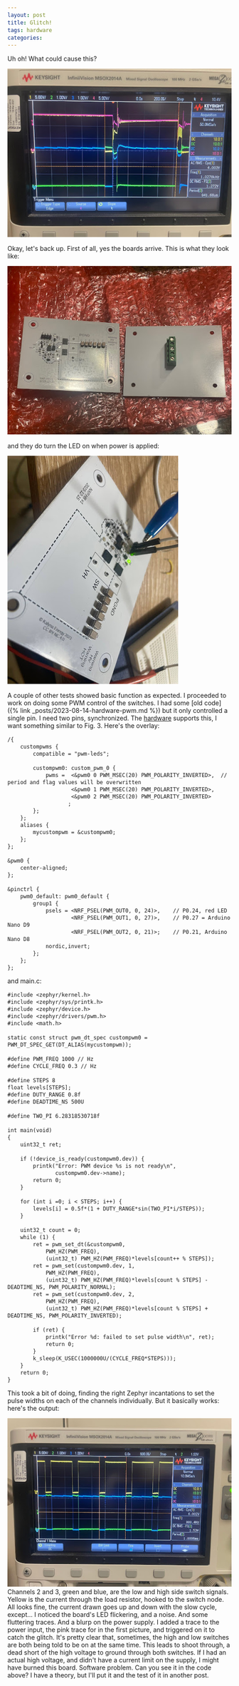```yaml
---
layout: post
title: Glitch!
tags: hardware
categories: 
---
```


Uh oh! What could cause this?

![glitch](/assets/2024-01-30-glitch/glitch.jpg)

<!--more-->

Okay, let's back up. First of all, yes the boards arrive. This is what they look like:

![board](/assets/2024-01-30-glitch/boards.jpg)

and they do turn the LED on when power is applied:

![power is on](/assets/2024-01-30-glitch/poweron.jpg)

A couple of other tests showed basic function as expected. I proceeded to work on doing some PWM control of the switches. I had some [old code]({% link _posts/2023-08-14-hardware-pwm.md %}) but it only controlled a single pin. I need two pins, synchronized. The [hardware](https://infocenter.nordicsemi.com/index.jsp?topic=%2Fps_nrf52840%2Fpwm.html&cp=5_0_0_5_16) supports this, I want something similar to Fig. 3. Here's the overlay:

```
/{
    custompwms {
        compatible = "pwm-leds";
    
        custompwm0: custom_pwm_0 {
            pwms =  <&pwm0 0 PWM_MSEC(20) PWM_POLARITY_INVERTED>,  // period and flag values will be overwritten
                    <&pwm0 1 PWM_MSEC(20) PWM_POLARITY_INVERTED>,
                    <&pwm0 2 PWM_MSEC(20) PWM_POLARITY_INVERTED> 
                   ;
        };
    };
    aliases {
        mycustompwm = &custompwm0;
    };
};

&pwm0 {
    center-aligned;
};

&pinctrl {
    pwm0_default: pwm0_default {
		group1 {
			psels = <NRF_PSEL(PWM_OUT0, 0, 24)>,    // P0.24, red LED
				    <NRF_PSEL(PWM_OUT1, 0, 27)>,    // P0.27 = Arduino Nano D9
                    <NRF_PSEL(PWM_OUT2, 0, 21)>;    // P0.21, Arduino Nano D8
			nordic,invert;
		};
	};
};
```

and main.c:

```
#include <zephyr/kernel.h>
#include <zephyr/sys/printk.h>
#include <zephyr/device.h>
#include <zephyr/drivers/pwm.h>
#include <math.h>

static const struct pwm_dt_spec custompwm0 = PWM_DT_SPEC_GET(DT_ALIAS(mycustompwm));

#define PWM_FREQ 1000 // Hz
#define CYCLE_FREQ 0.3 // Hz

#define STEPS 8
float levels[STEPS]; 
#define DUTY_RANGE 0.8f
#define DEADTIME_NS 500U

#define TWO_PI 6.28318530718f

int main(void)
{
	uint32_t ret;

	if (!device_is_ready(custompwm0.dev)) {
		printk("Error: PWM device %s is not ready\n",
		       custompwm0.dev->name);
		return 0;
	}

	for (int i =0; i < STEPS; i++) {
		levels[i] = 0.5f*(1 + DUTY_RANGE*sin(TWO_PI*i/STEPS));
	}

	uint32_t count = 0;
	while (1) {
		ret = pwm_set_dt(&custompwm0, 
			PWM_HZ(PWM_FREQ), 
			(uint32_t) PWM_HZ(PWM_FREQ)*levels[count++ % STEPS]);
		ret = pwm_set(custompwm0.dev, 1,
			PWM_HZ(PWM_FREQ), 
			(uint32_t) PWM_HZ(PWM_FREQ)*levels[count % STEPS] - DEADTIME_NS, PWM_POLARITY_NORMAL);
		ret = pwm_set(custompwm0.dev, 2,
			PWM_HZ(PWM_FREQ), 
			(uint32_t) PWM_HZ(PWM_FREQ)*levels[count % STEPS] + DEADTIME_NS, PWM_POLARITY_INVERTED);

		if (ret) {
			printk("Error %d: failed to set pulse width\n", ret);
			return 0;
		}
		k_sleep(K_USEC(1000000U/(CYCLE_FREQ*STEPS)));
	}
	return 0;
}
```

This took a bit of doing, finding the right Zephyr incantations to set the pulse widths on each of the channels individually. But it basically works: here's the output:

![scope traces](/assets/2024-01-30-glitch/traces.jpg)
Channels 2 and 3, green and blue, are the low and high side switch signals. Yellow is the current through the load resistor, hooked to the switch node. All looks fine, the current drawn goes up and down with the slow cycle, except... I noticed the board's LED flickering, and a noise. And some fluttering traces. And a blurp on the power supply. I added a trace to the power input, the pink trace for in the first picture, and triggered on it to catch the glitch. It's pretty clear that, sometimes, the high and low switches are both being told to be on at the same time. This leads to shoot through, a dead short of the high voltage to ground through both switches. If I had an actual high voltage, and didn't have a current limit on the supply, I might have burned this board. Software problem. Can you see it in the code above? I have a theory, but I'll put it and the test of it in another post.

